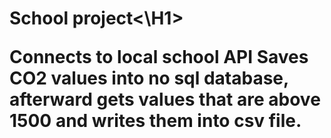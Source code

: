<H1>School project<\H1>

Connects to local school API
Saves CO2 values into no sql database, afterward gets values that are above 1500 and writes them into csv file.
